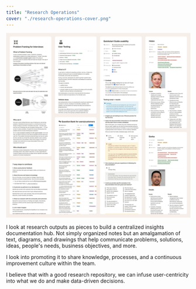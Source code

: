 ```yaml
---
title: "Research Operations"
cover: "./research-operations-cover.png"
---
```

![Amalgamation of screen prints from documentation pages. Most content is about user experience design research such as user personas, interview guides, testing techniques, cases, etc.](./research-operations.png)

I look at research outputs as pieces to build a centralized insights documentation hub. Not simply organized notes but an amalgamation of text, diagrams, and drawings that help communicate problems, solutions, ideas, people's needs, business objectives, and more.

I look into promoting it to share knowledge, processes, and a continuous improvement culture within the team.

I believe that with a good research repository, we can infuse user-centricity into what we do and make data-driven decisions.